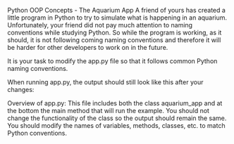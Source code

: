 Python OOP Concepts - The Aquarium App
A friend of yours has created a little program in Python to try to simulate what is happening in an aquarium. Unfortunately, your friend did not pay much attention to naming conventions while studying Python. So while the program is working, as it should, it is not following coming naming conventions and therefore it will be harder for other developers to work on in the future.

It is your task to modify the app.py file so that it follows common Python naming conventions.

When running app.py, the output should still look like this after your changes:

Overview of app.py:
This file includes both the class aquarium_app and at the bottom the main method that will run the example. You should not change the functionality of the class so the output should remain the same. You should modify the names of variables, methods, classes, etc. to match Python conventions.